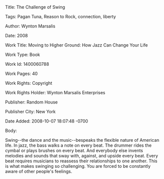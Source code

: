 Title:  The Challenge of Swing

Tags:   Pagan Tuna, Reason to Rock, connection, liberty

Author: Wynton Marsalis

Date:   2008

Work Title: Moving to Higher Ground: How Jazz Can Change Your Life

Work Type: Book

Work Id: 1400060788

Work Pages: 40

Work Rights: Copyright

Work Rights Holder: Wynton Marsalis Enterprises

Publisher: Random House

Publisher City: New York

Date Added: 2008-10-07 18:07:48 -0700

Body: 

Swing--the dance and the music--bespeaks the flexible nature of American life. In jazz, the bass walks a note on every beat. The drummer rides the cymbal or plays brushes on every beat. And everybody else invents melodies and sounds that sway with, against, and upside every beat. Every beat requires musicians to reassess their relationships to one another. This is what makes swinging so challenging. You are forced to be constantly aware of other people's feelings.

